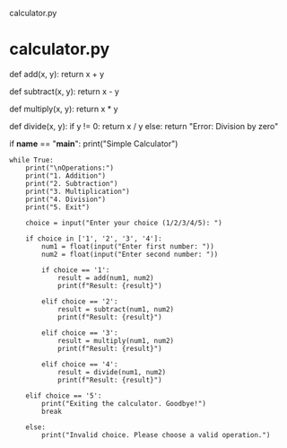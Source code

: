 calculator.py

# calculator.py

def add(x, y):
    return x + y

def subtract(x, y):
    return x - y

def multiply(x, y):
    return x * y

def divide(x, y):
    if y != 0:
        return x / y
    else:
        return "Error: Division by zero"

if __name__ == "__main__":
    print("Simple Calculator")

    while True:
        print("\nOperations:")
        print("1. Addition")
        print("2. Subtraction")
        print("3. Multiplication")
        print("4. Division")
        print("5. Exit")

        choice = input("Enter your choice (1/2/3/4/5): ")

        if choice in ['1', '2', '3', '4']:
            num1 = float(input("Enter first number: "))
            num2 = float(input("Enter second number: "))

            if choice == '1':
                result = add(num1, num2)
                print(f"Result: {result}")

            elif choice == '2':
                result = subtract(num1, num2)
                print(f"Result: {result}")

            elif choice == '3':
                result = multiply(num1, num2)
                print(f"Result: {result}")

            elif choice == '4':
                result = divide(num1, num2)
                print(f"Result: {result}")

        elif choice == '5':
            print("Exiting the calculator. Goodbye!")
            break

        else:
            print("Invalid choice. Please choose a valid operation.")
